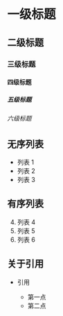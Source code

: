 # 一级标题

## 二级标题

### 三级标题

#### 四级标题

##### 五级标题

###### 六级标题

## 无序列表

- 列表 1
- 列表 2
- 列表 3

## 有序列表

4. 列表 4
5. 列表 5
6. 列表 6

## 关于引用

- 引用

  - 第一点
  - 第二点
